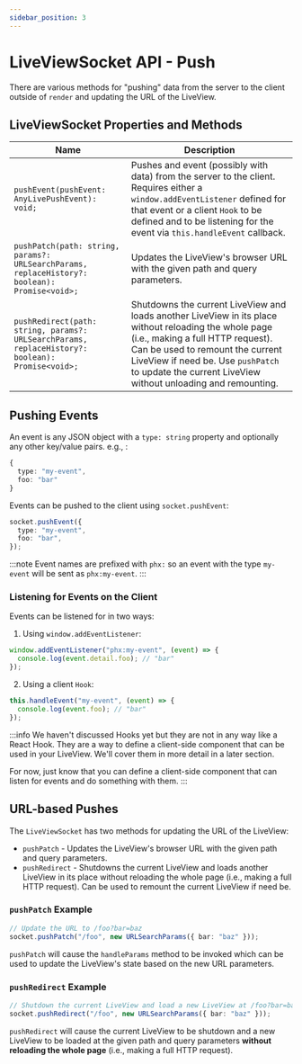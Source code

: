 ```yaml
---
sidebar_position: 3
---
```


# LiveViewSocket API - Push

There are various methods for "pushing" data from the server to the client outside of `render` and updating the URL of
the LiveView.

## LiveViewSocket Properties and Methods

| Name                                                                                             | Description                                                                                                                                                                                                                                                                          |
| ------------------------------------------------------------------------------------------------ | ------------------------------------------------------------------------------------------------------------------------------------------------------------------------------------------------------------------------------------------------------------------------------------ |
| `pushEvent(pushEvent: AnyLivePushEvent): void;`                                                  | Pushes and event (possibly with data) from the server to the client. Requires either a `window.addEventListener` defined for that event or a client `Hook` to be defined and to be listening for the event via `this.handleEvent` callback.                                          |
| `pushPatch(path: string, params?: URLSearchParams, replaceHistory?: boolean): Promise<void>;`    | Updates the LiveView's browser URL with the given path and query parameters.                                                                                                                                                                                                         |
| `pushRedirect(path: string, params?: URLSearchParams, replaceHistory?: boolean): Promise<void>;` | Shutdowns the current LiveView and loads another LiveView in its place without reloading the whole page (i.e., making a full HTTP request). Can be used to remount the current LiveView if need be. Use `pushPatch` to update the current LiveView without unloading and remounting. |

## Pushing Events

An event is any JSON object with a `type: string` property and optionally any other key/value pairs. e.g., :

```ts
{
  type: "my-event",
  foo: "bar"
}
```

Events can be pushed to the client using `socket.pushEvent`:

```ts
socket.pushEvent({
  type: "my-event",
  foo: "bar",
});
```

:::note Event names are prefixed with `phx:` so an event with the type `my-event` will be sent as `phx:my-event`. :::

### Listening for Events on the Client

Events can be listened for in two ways:

1. Using `window.addEventListener`:

```ts
window.addEventListener("phx:my-event", (event) => {
  console.log(event.detail.foo); // "bar"
});
```

2. Using a client `Hook`:

```ts
this.handleEvent("my-event", (event) => {
  console.log(event.foo); // "bar"
});
```

:::info We haven't discussed Hooks yet but they are not in any way like a React Hook. They are a way to define a
client-side component that can be used in your LiveView. We'll cover them in more detail in a later section.

For now, just know that you can define a client-side component that can listen for events and do something with them.
:::

## URL-based Pushes

The `LiveViewSocket` has two methods for updating the URL of the LiveView:

- `pushPatch` - Updates the LiveView's browser URL with the given path and query parameters.
- `pushRedirect` - Shutdowns the current LiveView and loads another LiveView in its place without reloading the whole
  page (i.e., making a full HTTP request). Can be used to remount the current LiveView if need be.

### `pushPatch` Example

```ts
// Update the URL to /foo?bar=baz
socket.pushPatch("/foo", new URLSearchParams({ bar: "baz" }));
```

`pushPatch` will cause the `handleParams` method to be invoked which can be used to update the LiveView's state based on
the new URL parameters.

### `pushRedirect` Example

```ts
// Shutdown the current LiveView and load a new LiveView at /foo?bar=baz
socket.pushRedirect("/foo", new URLSearchParams({ bar: "baz" }));
```

`pushRedirect` will cause the current LiveView to be shutdown and a new LiveView to be loaded at the given path and
query parameters **without reloading the whole page** (i.e., making a full HTTP request).

